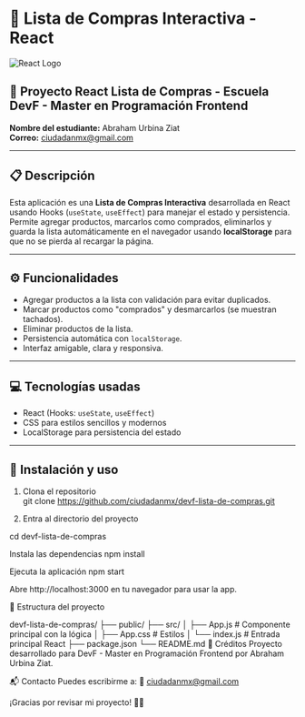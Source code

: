 # 🛒 Lista de Compras Interactiva - React

![React Logo](https://upload.wikimedia.org/wikipedia/commons/a/a7/React-icon.svg)

## 🚀 Proyecto React Lista de Compras - Escuela DevF - Master en Programación Frontend

**Nombre del estudiante:** Abraham Urbina Ziat  
**Correo:** ciudadanmx@gmail.com

---

## 📋 Descripción

Esta aplicación es una **Lista de Compras Interactiva** desarrollada en React usando Hooks (`useState`, `useEffect`) para manejar el estado y persistencia.  
Permite agregar productos, marcarlos como comprados, eliminarlos y guarda la lista automáticamente en el navegador usando **localStorage** para que no se pierda al recargar la página.

---

## ⚙️ Funcionalidades

- Agregar productos a la lista con validación para evitar duplicados.  
- Marcar productos como "comprados" y desmarcarlos (se muestran tachados).  
- Eliminar productos de la lista.  
- Persistencia automática con `localStorage`.  
- Interfaz amigable, clara y responsiva.

---

## 💻 Tecnologías usadas

- React (Hooks: `useState`, `useEffect`)  
- CSS para estilos sencillos y modernos  
- LocalStorage para persistencia del estado  

---

## 📁 Instalación y uso

1. Clona el repositorio  
   git clone https://github.com/ciudadanmx/devf-lista-de-compras.git

2. Entra al directorio del proyecto

cd devf-lista-de-compras

Instala las dependencias
npm install

Ejecuta la aplicación
npm start

Abre http://localhost:3000 en tu navegador para usar la app.

📝 Estructura del proyecto

devf-lista-de-compras/
├── public/
├── src/
│   ├── App.js       # Componente principal con la lógica
│   ├── App.css      # Estilos
│   └── index.js     # Entrada principal React
├── package.json
└── README.md
🙌 Créditos
Proyecto desarrollado para DevF - Master en Programación Frontend por Abraham Urbina Ziat.

📬 Contacto
Puedes escribirme a:
📧 ciudadanmx@gmail.com

¡Gracias por revisar mi proyecto! 🚀✨